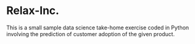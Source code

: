 # Relax-Inc.

This is a small sample data science take-home exercise coded in Python involving the prediction of customer adoption of the given product.  
